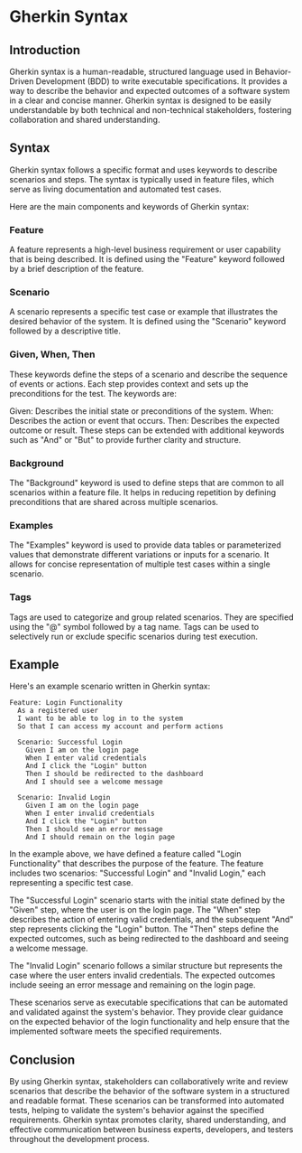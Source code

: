 # Gherkin Syntax

## Introduction

Gherkin syntax is a human-readable, structured language used in Behavior-Driven Development (BDD) to write executable specifications. It provides a way to describe the behavior and expected outcomes of a software system in a clear and concise manner. Gherkin syntax is designed to be easily understandable by both technical and non-technical stakeholders, fostering collaboration and shared understanding.

## Syntax

Gherkin syntax follows a specific format and uses keywords to describe scenarios and steps. The syntax is typically used in feature files, which serve as living documentation and automated test cases.

Here are the main components and keywords of Gherkin syntax:

### Feature

A feature represents a high-level business requirement or user capability that is being described. It is defined using the "Feature" keyword followed by a brief description of the feature.

### Scenario

A scenario represents a specific test case or example that illustrates the desired behavior of the system. It is defined using the "Scenario" keyword followed by a descriptive title.

### Given, When, Then

These keywords define the steps of a scenario and describe the sequence of events or actions. Each step provides context and sets up the preconditions for the test. The keywords are:

Given: Describes the initial state or preconditions of the system.
When: Describes the action or event that occurs.
Then: Describes the expected outcome or result.
These steps can be extended with additional keywords such as "And" or "But" to provide further clarity and structure.

### Background

The "Background" keyword is used to define steps that are common to all scenarios within a feature file. It helps in reducing repetition by defining preconditions that are shared across multiple scenarios.

### Examples

The "Examples" keyword is used to provide data tables or parameterized values that demonstrate different variations or inputs for a scenario. It allows for concise representation of multiple test cases within a single scenario.

### Tags

Tags are used to categorize and group related scenarios. They are specified using the "@" symbol followed by a tag name. Tags can be used to selectively run or exclude specific scenarios during test execution.

## Example

Here's an example scenario written in Gherkin syntax:

```gherkin
Feature: Login Functionality
  As a registered user
  I want to be able to log in to the system
  So that I can access my account and perform actions

  Scenario: Successful Login
    Given I am on the login page
    When I enter valid credentials
    And I click the "Login" button
    Then I should be redirected to the dashboard
    And I should see a welcome message

  Scenario: Invalid Login
    Given I am on the login page
    When I enter invalid credentials
    And I click the "Login" button
    Then I should see an error message
    And I should remain on the login page
```

In the example above, we have defined a feature called "Login Functionality" that describes the purpose of the feature. The feature includes two scenarios: "Successful Login" and "Invalid Login," each representing a specific test case.

The "Successful Login" scenario starts with the initial state defined by the "Given" step, where the user is on the login page. The "When" step describes the action of entering valid credentials, and the subsequent "And" step represents clicking the "Login" button. The "Then" steps define the expected outcomes, such as being redirected to the dashboard and seeing a welcome message.

The "Invalid Login" scenario follows a similar structure but represents the case where the user enters invalid credentials. The expected outcomes include seeing an error message and remaining on the login page.

These scenarios serve as executable specifications that can be automated and validated against the system's behavior. They provide clear guidance on the expected behavior of the login functionality and help ensure that the implemented software meets the specified requirements.

## Conclusion

By using Gherkin syntax, stakeholders can collaboratively write and review scenarios that describe the behavior of the software system in a structured and readable format. These scenarios can be transformed into automated tests, helping to validate the system's behavior against the specified requirements. Gherkin syntax promotes clarity, shared understanding, and effective communication between business experts, developers, and testers throughout the development process.
